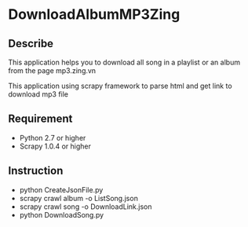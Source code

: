 DownloadAlbumMP3Zing
================================
## Describe
This application helps you to download all song in a playlist or an album from the page mp3.zing.vn

This application using scrapy framework to parse html and get link to download mp3 file

## Requirement
- Python 2.7 or higher
- Scrapy 1.0.4 or higher

## Instruction
- python CreateJsonFile.py
- scrapy crawl album -o ListSong.json
- scrapy crawl song -o DownloadLink.json
- python DownloadSong.py
